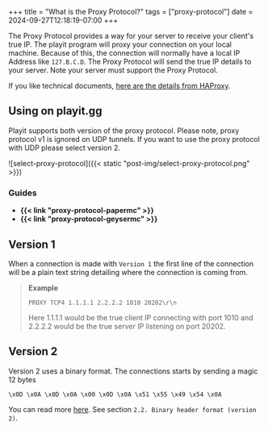 +++
title = "What is the Proxy Protocol?"
tags = ["proxy-protocol"]
date = 2024-09-27T12:18:19-07:00
+++

The Proxy Protocol provides a way for your server to receive your client's true IP. The playit program will
proxy your connection on your local machine. Because of this, the connection will normally have a local
IP Address like `127.B.C.D`. The Proxy Protocol will send the true IP details to your server. Note your
server must support the Proxy Protocol.

If you like technical documents, [here are the details from HAProxy](https://www.haproxy.org/download/1.8/doc/proxy-protocol.txt).

## Using on playit.gg
Playit supports both version of the proxy protocol. Please note, proxy protocol v1 is ignored on UDP tunnels. If you want to use the proxy protocol with UDP please select version 2.

![select-proxy-protocol]({{< static "post-img/select-proxy-protocol.png" >}})

### Guides
* **{{< link "proxy-protocol-papermc" >}}**
* **{{< link "proxy-protocol-geysermc" >}}**

## Version 1

When a connection is made with `Version 1` the first line of the connection will be a plain text string detailing
where the connection is coming from.

> **Example**
> 
> ```
> PROXY TCP4 1.1.1.1 2.2.2.2 1010 20202\r\n
> ```
> Here 1.1.1.1 would be the true client IP connecting with port 1010 and 2.2.2.2 would be the true server IP listening on port 20202.


## Version 2

Version 2 uses a binary format. The connections starts by sending a magic 12 bytes

```
\x0D \x0A \x0D \x0A \x00 \x0D \x0A \x51 \x55 \x49 \x54 \x0A
```


You can read more [here](https://www.haproxy.org/download/1.8/doc/proxy-protocol.txt). See section `2.2. Binary header format (version 2)`.
